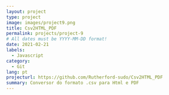 ```yaml
---
layout: project
type: project
image: images/project9.png
title: Csv2HTML_PDF
permalink: projects/project-9
# All dates must be YYYY-MM-DD format!
date: 2021-02-21
labels:
  - Javascript
category:
  - Git
lang: pt
projecturl: https://github.com/Rutherford-sudo/Csv2HTML_PDF
summary: Conversor do formato .csv para Html e PDF
---
```

